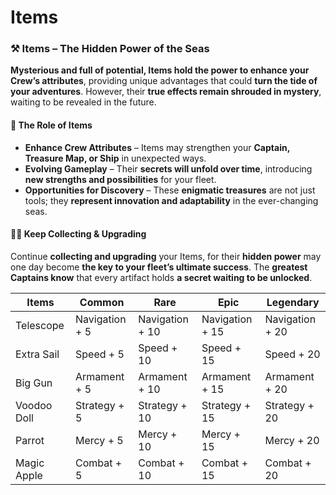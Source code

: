 # Items

### **⚒️ Items – The Hidden Power of the Seas**

**Mysterious and full of potential, Items hold the power to enhance your Crew’s attributes**, providing unique advantages that could **turn the tide of your adventures**. However, their **true effects remain shrouded in mystery**, waiting to be revealed in the future.

#### **🧭 The Role of Items**

* **Enhance Crew Attributes** – Items may strengthen your **Captain, Treasure Map, or Ship** in unexpected ways.
* **Evolving Gameplay** – Their **secrets will unfold over time**, introducing **new strengths and possibilities** for your fleet.
* **Opportunities for Discovery** – These **enigmatic treasures** are not just tools; they **represent innovation and adaptability** in the ever-changing seas.

#### **🏴‍☠️ Keep Collecting & Upgrading**

Continue **collecting and upgrading** your Items, for their **hidden power** may one day become **the key to your fleet’s ultimate success**. The **greatest Captains know** that every artifact holds **a secret waiting to be unlocked**.



<table><thead><tr><th>Items</th><th data-hidden>Common</th><th data-hidden>Rare</th><th data-hidden>Epic</th><th data-hidden>Legendary</th></tr></thead><tbody><tr><td>Telescope</td><td>Navigation + 5</td><td>Navigation + 10</td><td>Navigation + 15</td><td>Navigation + 20</td></tr><tr><td>Extra Sail</td><td>Speed + 5</td><td>Speed + 10</td><td>Speed + 15</td><td>Speed + 20</td></tr><tr><td>Big Gun</td><td>Armament + 5</td><td>Armament + 10</td><td>Armament + 15</td><td>Armament + 20</td></tr><tr><td>Voodoo Doll</td><td>Strategy + 5</td><td>Strategy + 10</td><td>Strategy + 15</td><td>Strategy + 20</td></tr><tr><td>Parrot</td><td>Mercy + 5</td><td>Mercy + 10</td><td>Mercy + 15</td><td>Mercy + 20</td></tr><tr><td>Magic Apple</td><td>Combat + 5</td><td>Combat + 10</td><td>Combat + 15</td><td>Combat + 20</td></tr></tbody></table>

